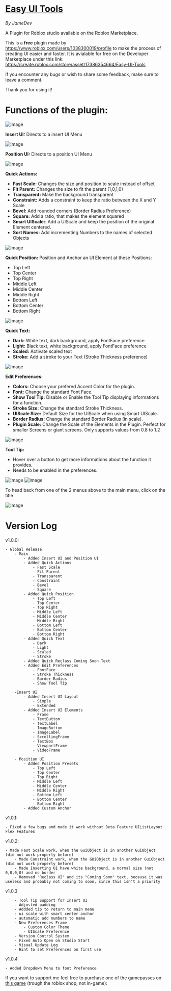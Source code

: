 # **[Easy UI Tools](https://create.roblox.com/store/asset/17386354664/Easy-UI-Tools)**
*By JameDev*

A Plugin for Roblox studio available on the Roblox Marketplace.

This is a **free** plugin made by https://www.roblox.com/users/1038300019/profile to make the process of creating UI easier and faster. It is avialable for free on the Developer Marketplace under this link:
https://create.roblox.com/store/asset/17386354664/Easy-UI-Tools

If you encounter any bugs or wish to share some feedback, make sure to leave a comment.

Thank you for using it!


# Functions of the plugin:

![image](https://github.com/user-attachments/assets/b2ec14a3-3cab-4585-9f33-345073ebf839)


**Insert UI:** Directs to a insert UI Menu

![image](https://github.com/user-attachments/assets/355353e8-6052-4f6a-a8c4-4b6568914958)


**Position UI:** Directs to a position UI Menu

![image](https://github.com/user-attachments/assets/9c7cab1c-7225-4708-86ba-17a2fcae0a8f)


**Quick Actions:**

- **Fast Scale:** Changes the size and position to scale instead of offset
- **Fit Parent:** Changes the size to fit the parent (1,0,1,0)
- **Transparent:** Make the background transparent
- **Constraint:** Adds a constraint to keep the ratio between the X and Y Scale
- **Bevel:** Add rounded corners (Border Radius Preference)
- **Square:** Add a ratio, that makes the element squared
- **Smart UIScale:**: Add a UIScale and keep the position of the original Element centered.
- **Sort Names:** Add incrementing Numbers to the names of selected Objects  

![image](https://github.com/user-attachments/assets/4c58d95c-7787-4c42-8992-d7cb83fd70a5)


**Quick Position:**
Position and Anchor an UI Element at these Positions:
- Top Left
- Top Center
- Top Right
- Middle Left
- Middle Center
- Middle Right
- Bottom Left
- Bottom Center
- Bottom Right

![image](https://github.com/user-attachments/assets/9a31494b-8056-4457-86a1-21543ae6bd76)


**Quick Text:**
- **Dark:** White text, dark background, apply FontFace preference
- **Light:** Black text, white background, apply FontFace preference
- **Scaled:** Activate scaled text
- **Stroke:** Add a stroke to your Text (Stroke Thickness preference)

![image](https://github.com/user-attachments/assets/5f75383b-04ba-4022-a69a-c606c59097c7)


**Edit Preferences:**
- **Colors:** Choose your prefered Accent Color for the plugin.
- **Font:** Change the standard Font Face.
- **Show Tool Tip:** Disable or Enable the Tool Tip displaying informations for a function.
- **Stroke Size:** Change the standard Stroke Thickness.
- **UIScale Size:** Default Size for the UIScale when using Smart UIScale.
- **Border Radius:** Change the standard Border Radius (in scale).
- **Plugin Scale:** Change the Scale of the Elements in the Plugin. Perfect for smaller Screens or giant screens. Only supports values from 0.8 to 1.2

![image](https://github.com/user-attachments/assets/db58b991-65a1-4a95-9809-4100471ac74e)


**Tool Tip:**
- Hover over a button to get more informations about the function it provides. 
- Needs to be enabled in the preferences.

![image](https://github.com/user-attachments/assets/145affb6-04b1-4909-88ee-7fddcb8f2df8)
![image](https://github.com/user-attachments/assets/050312d0-e442-4c3e-bb9c-4eb75a7829ed)

To head back from one of the 2 menus above to the main menu, click on the title

![image](https://github.com/user-attachments/assets/3b92252b-24bd-41e3-bd38-79f110409bc2)


# Version Log
v1.0.0:	
```
- Global Release
	- Main
		- Added Insert UI and Position UI
		- Added Quick Actions
			- Fast Scale
			- Fit Parent
			- Transparent
			- Constraint
			- Bevel
			- Square
		- Added Quick Position
			- Top Left
			- Top Center
			- Top Right
			- Middle Left
			- Middle Center
			- Middle Right
			- Bottom Left
			- Bottom Center
			- Bottom Right
		- Added Quick Text
			- Dark
			- Light
			- Scaled
			- Stroke
		- Added Quick Reclass Coming Soon Text
		- Added Edit Preferences
			- FontFace
			- Stroke Thickness
			- Border Radius
			- Show Tool Tip
			
	-Insert UI
		- Added Insert UI Layout
			- Simple
			- Extended
		- Added Insert UI Elements
			- Frame
			- TextButton
			- TextLabel
			- ImageButton
			- ImageLabel
			- ScrollingFrame
			- TextBox
			- ViewportFrame
			- VideoFrame
			
	- Position UI
		- Added Position Presets
			- Top Left
			- Top Center
			- Top Right
			- Middle Left
			- Middle Center
			- Middle Right
			- Bottom Left
			- Bottom Center
			- Bottom Right
		- Added Custom Anchor
```

v1.0.1:	
```
- Fixed a few bugs and made it work without Beta Feature UIListLayout Flex Features
```

v1.0.2:
```
- Made Fast Scale work, when the GuiObject is in another GuiObject (did not work properly before)
	- Made Constraint work, when the GUiObject is in another GuiObject (did not work properly before)
	- Made Inserting UI have white background, a normal size (not 0,0,0,0) and no border
	- Removed "Reclass UI" and its "Coming Soon" text, because it was useless and probably not coming to soon, since this isn't a priority
```

v1.0.3
```
	- Tool Tip Support for Insert UI
	- Adjusted padding
	- Addded tip to return to main menu
	- ui scale with smart center anchor  
	- automatic add numbers to name 
	- New Preferences Frame 
		- Custom Color Theme
		- UIScale Preference
	- Version Control System
	- Fixed Auto Open on Studio Start
	- Visual Update Log
	- Hint to set Preferences on first use
```

v1.0.4
```
- Added Dropdown Menu to font Preference
```

If you want to support me feel free to purchase one of the gamepasses on [this game](https://www.roblox.com/games/11965802377/Cafe#!/store) (trough the roblox shop, not in-game):
